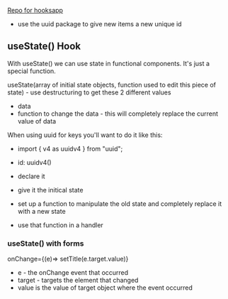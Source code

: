 [Repo for hooksapp](https://github.com/ryan258/hooksapp)

- use the uuid package to give new items a new unique id

## useState() Hook

With useState() we can use state in functional components. It's just a special function.

useState(array of initial state objects, function used to edit this piece of state) - use destructuring to get these 2 different values

- data
- function to change the data - this will completely replace the current value of data

When using uuid for keys you'll want to do it like this:

- import { v4 as uuidv4 } from "uuid";
- id: uuidv4()

- declare it
- give it the initical state
- set up a function to manipulate the old state and completely replace it with a new state
- use that function in a handler

### useState() with forms

onChange={(e)=> setTitle(e.target.value)}

- e - the onChange event that occurred
- target - targets the element that changed
- value is the value of target object where the event occurred
